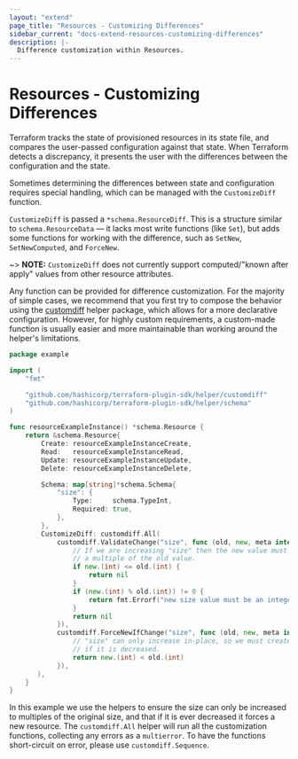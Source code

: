 ```yaml
---
layout: "extend"
page_title: "Resources - Customizing Differences"
sidebar_current: "docs-extend-resources-customizing-differences"
description: |-
  Difference customization within Resources.
---
```


# Resources - Customizing Differences

Terraform tracks the state of provisioned resources in its state file, and compares the user-passed configuration against that state. When Terraform detects a discrepancy, it presents the user with the differences between the configuration and the state. 

Sometimes determining the differences between state and configuration requires special handling, which can be managed with the `CustomizeDiff` function. 

`CustomizeDiff` is passed a `*schema.ResourceDiff`. This is a structure similar to `schema.ResourceData` — it lacks most write functions (like `Set`), but adds some functions for working with the difference, such as `SetNew`, `SetNewComputed`, and `ForceNew`.

~> **NOTE:** `CustomizeDiff` does not currently support computed/"known after apply" values from other resource attributes.

Any function can be provided for difference customization. For the majority of simple cases, we recommend that you first try to compose the behavior using the [customdiff](https://pkg.go.dev/github.com/hashicorp/terraform-plugin-sdk/helper/customdiff) helper package, which allows for a more declarative configuration. However, for highly custom requirements, a custom-made function is usually easier and more maintainable than working around the helper's limitations.

```go
package example

import (
    "fmt"

    "github.com/hashicorp/terraform-plugin-sdk/helper/customdiff"
    "github.com/hashicorp/terraform-plugin-sdk/helper/schema"
)

func resourceExampleInstance() *schema.Resource {
    return &schema.Resource{
        Create: resourceExampleInstanceCreate,
        Read:   resourceExampleInstanceRead,
        Update: resourceExampleInstanceUpdate,
        Delete: resourceExampleInstanceDelete,

        Schema: map[string]*schema.Schema{
            "size": {
                Type:     schema.TypeInt,
                Required: true,
            },
        },
        CustomizeDiff: customdiff.All(
            customdiff.ValidateChange("size", func (old, new, meta interface{}) error {
                // If we are increasing "size" then the new value must be
                // a multiple of the old value.
                if new.(int) <= old.(int) {
                    return nil
                }
                if (new.(int) % old.(int)) != 0 {
                    return fmt.Errorf("new size value must be an integer multiple of old value %d", old.(int))
                }
                return nil
            }),
            customdiff.ForceNewIfChange("size", func (old, new, meta interface{}) bool {
                // "size" can only increase in-place, so we must create a new resource
                // if it is decreased.
                return new.(int) < old.(int)
            }),
       ),
    }
}
```

In this example we use the helpers to ensure the size can only be increased to multiples of the original size, and that if it is ever decreased it forces a new resource. The `customdiff.All` helper will run all the customization functions, collecting any errors as a `multierror`. To have the functions short-circuit on error, please use `customdiff.Sequence`.
